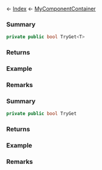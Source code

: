 ← [Index](Api-Index) ← [MyComponentContainer](VRage.Game.Components.MyComponentContainer)

### Summary

```csharp
private public bool TryGet<T>
```

### Returns

### Example

### Remarks

### Summary

```csharp
private public bool TryGet
```

### Returns

### Example

### Remarks

